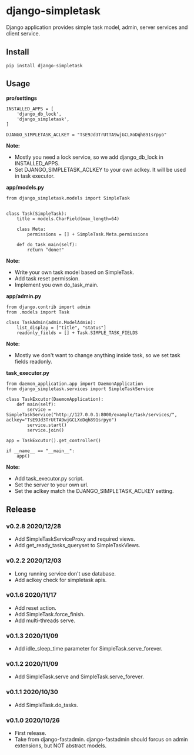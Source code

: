 # django-simpletask

Django application provides simple task model, admin, server services and client service.


## Install

```
pip install django-simpletask
```

## Usage

**pro/settings**

```
INSTALLED_APPS = [
    'django_db_lock',
    'django_simpletask',
]

DJANGO_SIMPLETASK_ACLKEY = "TsE9Jd3TrUtTA9wjGCLXoDqh891srpyo"

```

**Note:**

- Mostly you need a lock service, so we add django_db_lock in INSTALLED_APPS.
- Set DJANGO_SIMPLETASK_ACLKEY to your own aclkey. It will be used in task executor.

**app/models.py**

```
from django_simpletask.models import SimpleTask


class Task(SimpleTask):
    title = models.CharField(max_length=64)

    class Meta:
        permissions = [] + SimpleTask.Meta.permissions

    def do_task_main(self):
        return "done!"

```

**Note:**

- Write your own task model based on SimpleTask.
- Add task reset permission.
- Implement you own do_task_main.

**app/admin.py**

```
from django.contrib import admin
from .models import Task

class TaskAdmin(admin.ModelAdmin):
    list_display = ["title", "status"]
    readonly_fields = [] + Task.SIMPLE_TASK_FIELDS
```

**Note:**

- Mostly we don't want to change anything inside task, so we set task fields readonly.

**task_executor.py**

```
from daemon_application.app import DaemonApplication
from django_simpletask.services import SimpleTaskService

class TaskExcutor(DaemonApplication):
    def main(self):
        service = SimpleTaskService("http://127.0.0.1:8000/example/task/services/", aclkey="TsE9Jd3TrUtTA9wjGCLXoDqh891srpyo")
        service.start()
        service.join()

app = TaskExcutor().get_controller()

if __name__ == "__main__":
    app()

```

**Note:**

- Add task_executor.py script.
- Set the server to your own url.
- Set the aclkey match the DJANGO_SIMPLETASK_ACLKEY setting.

## Release

### v0.2.8 2020/12/28

- Add SimpleTaskServiceProxy and required views.
- Add get_ready_tasks_queryset to SimpleTaskViews.

### v0.2.2 2020/12/03

- Long running service don't use database.
- Add aclkey check for simpletask apis.

### v0.1.6 2020/11/17

- Add reset action.
- Add SimpleTask.force_finish.
- Add multi-threads serve.

### v0.1.3 2020/11/09

- Add idle_sleep_time parameter for SimpleTask.serve_forever.

### v0.1.2 2020/11/09

- Add SimpleTask.serve and SimpleTask.serve_forever.

### v0.1.1 2020/10/30

- Add SimpleTask.do_tasks.

### v0.1.0 2020/10/26

- First release.
- Take from django-fastadmin. django-fastadmin should forcus on admin extensions, but NOT abstract models.
